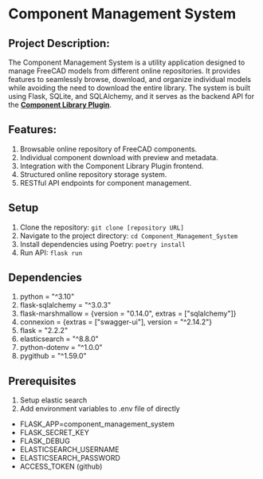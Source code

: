 # Component Management System

## Project Description:
The Component Management System is a utility application designed to manage FreeCAD models from different online repositories. It provides features to seamlessly browse, download, and organize individual models while avoiding the need to download the entire library. The system is built using Flask, SQLite, and SQLAlchemy, and it serves as the backend API for the **[Component Library Plugin](https://github.com/FreeCAD/FreeCAD-Component-Library-Addon)**.

## Features:

1. Browsable online repository of FreeCAD components.
2. Individual component download with preview and metadata.
3. Integration with the Component Library Plugin frontend.
4. Structured online repository storage system.
5. RESTful API endpoints for component management.

## Setup
1. Clone the repository: `git clone [repository URL]`
2. Navigate to the project directory: `cd Component_Management_System`
3. Install dependencies using Poetry: `poetry install`
4. Run API: `flask run`

## Dependencies
1. python = "^3.10"
2. flask-sqlalchemy = "^3.0.3"
3. flask-marshmallow = {version = "0.14.0", extras = ["sqlalchemy"]}
4. connexion = {extras = ["swagger-ui"], version = "^2.14.2"}
5. flask = "2.2.2"
6. elasticsearch = "^8.8.0"
7. python-dotenv = "^1.0.0"
8. pygithub = "^1.59.0"

## Prerequisites
1. Setup elastic search
2. Add environment variables to .env file of directly
- FLASK_APP=component_management_system
- FLASK_SECRET_KEY
- FLASK_DEBUG
- ELASTICSEARCH_USERNAME
- ELASTICSEARCH_PASSWORD
- ACCESS_TOKEN (github)
